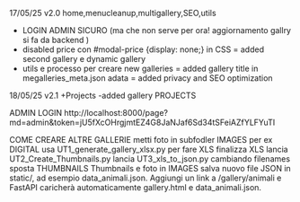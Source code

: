 
17/05/25 v2.0 home,menucleanup,multigallery,SEO,utils
- LOGIN ADMIN SICURO (ma che non serve per ora! aggiornamento gallry si fa da backend ) 
- disabled price con #modal-price {display: none;} in CSS 
= added second gallery e dynamic gallery 
- utils e processo per creare new galleries 
= added gallery title in megalleries_meta.json adata 
= added privacy and SEO optimization 

18/05/25 v2.1 +Projects
 -added gallery PROJECTS

ADMIN LOGIN
http://localhost:8000/page?md=admin&token=jU5fXcOHrgjmtEZ4G8JaNJaf6Sd34tSFeiAZfYLFYuTI


COME CREARE ALTRE GALLERIE
    metti foto in subfodler IMAGES per ex DIGITAL 
    usa UT1_generate_gallery_xlsx.py per fare XLS 
    finalizza XLS 
    lancia UT2_Create_Thumbnails.py
    lancia UT3_xls_to_json.py cambiando filenames 
    sposta THUMBNAILS Thumbnails e foto in IMAGES
    salva nuovo file JSON in static/, ad esempio data_animali.json.
    Aggiungi un link a /gallery/animali e FastAPI caricherà automaticamente gallery.html e data_animali.json.


